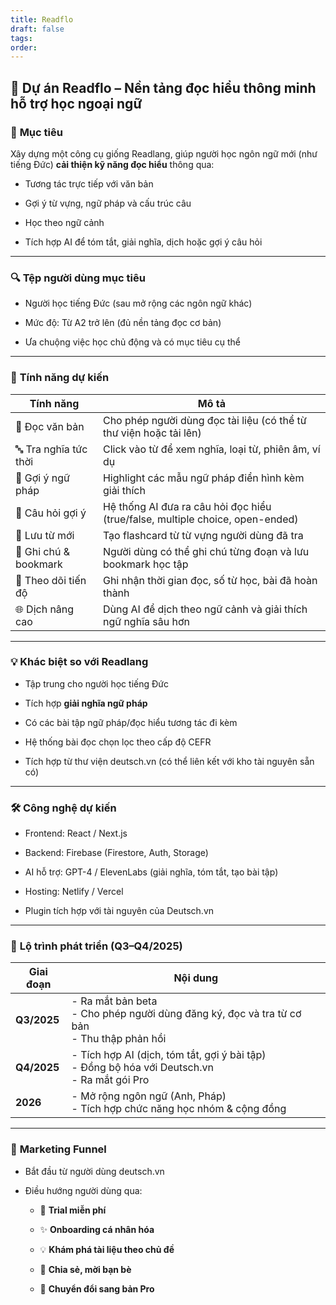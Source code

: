 ```yaml
---
title: Readflo
draft: false
tags: 
order:
---
```

## 🧠 **Dự án Readflo – Nền tảng đọc hiểu thông minh hỗ trợ học ngoại ngữ**

### 🎯 **Mục tiêu**

Xây dựng một công cụ giống Readlang, giúp người học ngôn ngữ mới (như tiếng Đức) **cải thiện kỹ năng đọc hiểu** thông qua:

- Tương tác trực tiếp với văn bản
    
- Gợi ý từ vựng, ngữ pháp và cấu trúc câu
    
- Học theo ngữ cảnh
    
- Tích hợp AI để tóm tắt, giải nghĩa, dịch hoặc gợi ý câu hỏi
    

---

### 🔍 **Tệp người dùng mục tiêu**

- Người học tiếng Đức (sau mở rộng các ngôn ngữ khác)
    
- Mức độ: Từ A2 trở lên (đủ nền tảng đọc cơ bản)
    
- Ưa chuộng việc học chủ động và có mục tiêu cụ thể
    

---

### 🔧 **Tính năng dự kiến**

|Tính năng|Mô tả|
|---|---|
|📘 Đọc văn bản|Cho phép người dùng đọc tài liệu (có thể từ thư viện hoặc tải lên)|
|🔤 Tra nghĩa tức thời|Click vào từ để xem nghĩa, loại từ, phiên âm, ví dụ|
|🧩 Gợi ý ngữ pháp|Highlight các mẫu ngữ pháp điển hình kèm giải thích|
|💬 Câu hỏi gợi ý|Hệ thống AI đưa ra câu hỏi đọc hiểu (true/false, multiple choice, open-ended)|
|🧠 Lưu từ mới|Tạo flashcard từ từ vựng người dùng đã tra|
|📝 Ghi chú & bookmark|Người dùng có thể ghi chú từng đoạn và lưu bookmark học tập|
|🎯 Theo dõi tiến độ|Ghi nhận thời gian đọc, số từ học, bài đã hoàn thành|
|🌐 Dịch nâng cao|Dùng AI để dịch theo ngữ cảnh và giải thích ngữ nghĩa sâu hơn|

---

### 💡 **Khác biệt so với Readlang**

- Tập trung cho người học tiếng Đức
    
- Tích hợp **giải nghĩa ngữ pháp**
    
- Có các bài tập ngữ pháp/đọc hiểu tương tác đi kèm
    
- Hệ thống bài đọc chọn lọc theo cấp độ CEFR
    
- Tích hợp từ thư viện deutsch.vn (có thể liên kết với kho tài nguyên sẵn có)
    

---

### 🛠️ **Công nghệ dự kiến**

- Frontend: React / Next.js
    
- Backend: Firebase (Firestore, Auth, Storage)
    
- AI hỗ trợ: GPT-4 / ElevenLabs (giải nghĩa, tóm tắt, tạo bài tập)
    
- Hosting: Netlify / Vercel
    
- Plugin tích hợp với tài nguyên của Deutsch.vn
    

---

### 📅 **Lộ trình phát triển (Q3–Q4/2025)**

|Giai đoạn|Nội dung|
|---|---|
|**Q3/2025**|- Ra mắt bản beta  <br>- Cho phép người dùng đăng ký, đọc và tra từ cơ bản  <br>- Thu thập phản hồi|
|**Q4/2025**|- Tích hợp AI (dịch, tóm tắt, gợi ý bài tập)  <br>- Đồng bộ hóa với Deutsch.vn  <br>- Ra mắt gói Pro|
|**2026**|- Mở rộng ngôn ngữ (Anh, Pháp)  <br>- Tích hợp chức năng học nhóm & cộng đồng|

---

### 📣 **Marketing Funnel**

- Bắt đầu từ người dùng deutsch.vn
    
- Điều hướng người dùng qua:
    
    - 🌟 **Trial miễn phí**
        
    - ✨ **Onboarding cá nhân hóa**
        
    - 💡 **Khám phá tài liệu theo chủ đề**
        
    - 🚀 **Chia sẻ, mời bạn bè**
        
    - 💎 **Chuyển đổi sang bản Pro**

